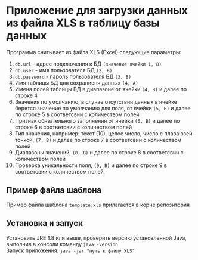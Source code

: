 Приложение для загрузки данных из файла XLS в таблицу базы данных
===
Программа считывает из файла XLS (Excel) следующие параметры:   
1. `db.url` - адрес подключения к БД `(значение ячейки 1, B)`   
2. `db.user` - имя пользователя БД `(2, B)`   
3. `db.password` - пароль пользователя БД `(3, B)`   
4. Имя таблицы БД для сохраниеня данных  `(4, A)`   
5. Имена полей таблицы БД в диапазоне от ячейки `(4, B)` и далее по строке 4   
6. Значения по умолчанию, в случае отсутствия данных в ячейке берется значение по умолчанию для поля, от ячейки `(5, B)` и далее по строке 5 в соответсвии с количеством полей   
7. Признак обязательного заполнения от ячейки `(6, B)` и далее по строке 6 в соответсвии с количеством полей   
8. Тип значения, например: текст (10), целое число, число с плаваюзей точкой, `(7, B)` и далее по строке 7 в соответсвии с количеством полей   
9. Диапазоны значений, `(8, B)` и далее по строке 8 в соответсвии с количеством полей   
10. Проверка уникальности поля, `(9, B)` и далее по строке 9 в соответсвии с количеством полей   

Пример файла шаблона
---
Пример файла шаблона `template.xls` прилагается в корне репозитория

Установка и запуск
---
Установить JRE 1.8 или выше, проверить версию установленной Java, выполнив в консоли команду `java -version`   
Запуск приложения: `java -jar "путь к файлу XLS"`